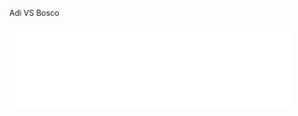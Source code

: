 <!--Epic Chess (Adi vs Bosco)-->
Adi VS Bosco
<iframe id="7760748" allowtransparency="true" frameborder="0" style="width:100%;border:none;" src="//www.chess.com/emboard?id=7760748"></iframe><script>window.addEventListener("message",e=>{e['data']&&"7760748"===e['data']['id']&&document.getElementById(`${e['data']['id']}`)&&(document.getElementById(`${e['data']['id']}`).style.height=`${e['data']['frameHeight']+30}px`)});</script>
